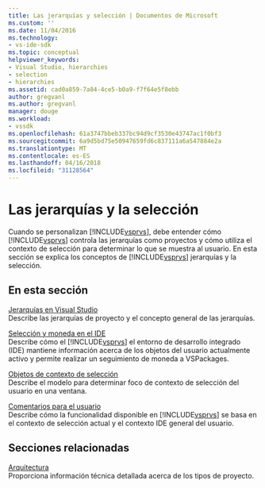 ```yaml
---
title: Las jerarquías y selección | Documentos de Microsoft
ms.custom: ''
ms.date: 11/04/2016
ms.technology:
- vs-ide-sdk
ms.topic: conceptual
helpviewer_keywords:
- Visual Studio, hierarchies
- selection
- hierarchies
ms.assetid: cad0a859-7a84-4ce5-b0a9-f7f64e5f8ebb
author: gregvanl
ms.author: gregvanl
manager: douge
ms.workload:
- vssdk
ms.openlocfilehash: 61a3747bbeb337bc94d9cf3530e43747ac1f0bf3
ms.sourcegitcommit: 6a9d5bd75e50947659fd6c837111a6a547884e2a
ms.translationtype: MT
ms.contentlocale: es-ES
ms.lasthandoff: 04/16/2018
ms.locfileid: "31128564"
---
```

# <a name="hierarchies-and-selection"></a>Las jerarquías y la selección
Cuando se personalizan [!INCLUDE[vsprvs](../../code-quality/includes/vsprvs_md.md)], debe entender cómo [!INCLUDE[vsprvs](../../code-quality/includes/vsprvs_md.md)] controla las jerarquías como proyectos y cómo utiliza el contexto de selección para determinar lo que se muestra al usuario. En esta sección se explica los conceptos de [!INCLUDE[vsprvs](../../code-quality/includes/vsprvs_md.md)] jerarquías y la selección.  
  
## <a name="in-this-section"></a>En esta sección  
 [Jerarquías en Visual Studio](../../extensibility/internals/hierarchies-in-visual-studio.md)  
 Describe las jerarquías de proyecto y el concepto general de las jerarquías.  
  
 [Selección y moneda en el IDE](../../extensibility/internals/selection-and-currency-in-the-ide.md)  
 Describe cómo el [!INCLUDE[vsprvs](../../code-quality/includes/vsprvs_md.md)] el entorno de desarrollo integrado (IDE) mantiene información acerca de los objetos del usuario actualmente activo y permite realizar un seguimiento de moneda a VSPackages.  
  
 [Objetos de contexto de selección](../../extensibility/internals/selection-context-objects.md)  
 Describe el modelo para determinar foco de contexto de selección del usuario en una ventana.  
  
 [Comentarios para el usuario](../../extensibility/internals/feedback-to-the-user.md)  
 Describe cómo la funcionalidad disponible en [!INCLUDE[vsprvs](../../code-quality/includes/vsprvs_md.md)] se basa en el contexto de selección actual y el contexto IDE general del usuario.  
  
## <a name="related-sections"></a>Secciones relacionadas  
 [Arquitectura](../../extensibility/internals/project-types-architecture.md)  
 Proporciona información técnica detallada acerca de los tipos de proyecto.